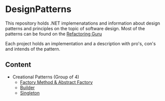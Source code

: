 # DesignPatterns

This repository holds .NET implemenatations and information about design patterns and principles on the topic of software design.
Most of the patterns can be found on the [Refactoring Guru](https://refactoring.guru/design-patterns/catalog)

Each project holds an implementation and a description with pro's, con's and intends of the pattern.

## Content
- Creational Patterns (Group of 4)
  - [Factory Method & Abstract Factory](https://github.com/Pioda/DesignPatterns/tree/main/DesignPatterns/FactoryMethod)
  - [Builder](https://github.com/Pioda/DesignPatterns/tree/main/DesignPatterns/Builder)
  - [Singleton](https://github.com/Pioda/DesignPatterns/tree/main/DesignPatterns/Singleton)
